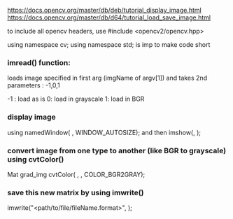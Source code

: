 https://docs.opencv.org/master/db/deb/tutorial_display_image.html
https://docs.opencv.org/master/db/d64/tutorial_load_save_image.html

to include all opencv headers, use #include <opencv2/opencv.hpp>

using namespace cv; using namespace std; is imp to make code short

### imread() function: 
loads image specified in first arg (imgName of argv[1]) and takes 2nd parameters : -1,0,1

-1 : load as is
0: load in grayscale
1: load in BGR

### display image 
using namedWindow( <windowName>, WINDOW_AUTOSIZE);
and then imshow(<windowName>, <matrixName>);

### convert image from one type to another (like BGR to grayscale) using cvtColor()
Mat grad_img
cvtColor( <originalMat>, <newMat>, COLOR_BGR2GRAY);

### save this new matrix by using imwrite()
imwrite("<path/to/file/fileName.format>", <newMat>);

